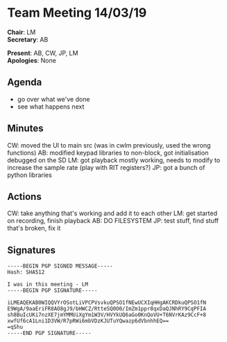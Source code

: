 Team Meeting 14/03/19
===

<!-- remember two spaces at end of line to break onto a new line -->
**Chair**: LM  
**Secretary**: AB

**Present**: AB, CW, JP, LM  
**Apologies**: None

## Agenda
  - go over what we've done  
  - see what happens next  
## Minutes
CW: moved the UI to main src (was in cwlm previously, used the wrong functions)
AB: modified keypad libraries to non-block, got initialisation debugged on the SD
LM: got playback mostly working, needs to modify to increase the sample rate (play with RIT registers?)
JP: got a bunch of python libraries

<!-- ## Any other business -->

## Actions
CW: take anything that's working and add it to each other
LM: get started on recording, finish playback
AB: DO FILESYSTEM
JP: test stuff, find stuff that's broken, fix it
## Signatures
<!-- 
	Paste in entire GPG signed messages here 
	Messages should have initials and date
	Signatures should be surrounded with triple backticks (on their own line) and the full signature block should be copied. For example:
	```
	-----BEGIN PGP SIGNED MESSAGE-----
		...
	-----END PGP SIGNATURE-----
	```
-->

```
-----BEGIN PGP SIGNED MESSAGE-----
Hash: SHA512

I was in this meeting - LM
-----BEGIN PGP SIGNATURE-----

iLMEAQEKAB0WIQQVYrOSotLiVPCPVsvkuQPSO1fNEwUCXIqHHgAKCRDkuQPSO1fN
E9WgA/9aaEriFR8AO8gJ9/bHWCZ/RtteSQ0O0/ImZm1ppr8qxDaQJNhRY9CqPFIA
sh8BuIcUKi7nzXE7jmYMMUiXgYm1W3V/HVYkUQ6aGo0KnQoVU+T6NVrKAz9CcF+8
xwfUf6cA1Lni1D3VW/R7pRWi6mbVDzKJUTuYQwazp6dVbnhhEQ==
=qShu
-----END PGP SIGNATURE-----
```	
 

